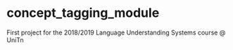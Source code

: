 # concept_tagging_module
First project for the 2018/2019 Language Understanding Systems course @ UniTn 

